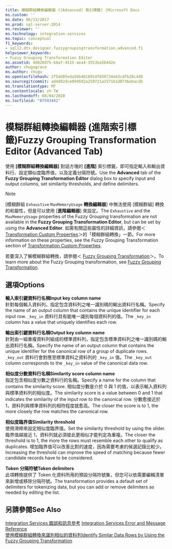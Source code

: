 ```yaml
---
title: 模糊群組轉換編輯器 ([Advanced] 索引標籤) |Microsoft Docs
ms.custom: ''
ms.date: 06/13/2017
ms.prod: sql-server-2014
ms.reviewer: ''
ms.technology: integration-services
ms.topic: conceptual
f1_keywords:
- sql12.dts.designer.fuzzygroupingtransformation.advanced.f1
helpviewer_keywords:
- Fuzzy Grouping Transformation Editor
ms.assetid: dd820d75-b8a7-4515-aea4-3553ba5b442e
author: chugugrace
ms.author: chugu
ms.openlocfilehash: 2f5dd05eda56b4818914f659734eb3cdfb20c4d0
ms.sourcegitcommit: ad4d92dce894592a259721a1571b1d8736abacdb
ms.translationtype: MT
ms.contentlocale: zh-TW
ms.lasthandoff: 08/04/2020
ms.locfileid: "87593442"
---
```

# <a name="fuzzy-grouping-transformation-editor-advanced-tab"></a><span data-ttu-id="3111c-102">模糊群組轉換編輯器 (進階索引標籤)</span><span class="sxs-lookup"><span data-stu-id="3111c-102">Fuzzy Grouping Transformation Editor (Advanced Tab)</span></span>
  <span data-ttu-id="3111c-103">使用 **[模糊群組轉換編輯器]** 對話方塊的 **[進階]** 索引標籤，即可指定輸入和輸出資料行、設定類似度臨界值，以及定義分隔符號。</span><span class="sxs-lookup"><span data-stu-id="3111c-103">Use the **Advanced** tab of the **Fuzzy Grouping Transformation Editor** dialog box to specify input and output columns, set similarity thresholds, and define delimiters.</span></span>  
  
> [!NOTE]  
>  <span data-ttu-id="3111c-104">[模糊群組 `Exhaustive` `MaxMemoryUsage` **轉換編輯器**] 中無法使用 [模糊群組] 轉換的和屬性，但是可以使用 [**進階編輯器**] 來設定。</span><span class="sxs-lookup"><span data-stu-id="3111c-104">The `Exhaustive` and the `MaxMemoryUsage` properties of the Fuzzy Grouping transformation are not available in the **Fuzzy Grouping Transformation Editor**, but can be set by using the **Advanced Editor**.</span></span> <span data-ttu-id="3111c-105">如需有關這些屬性的詳細資訊，請參閱＜ [Transformation Custom Properties](data-flow/transformations/transformation-custom-properties.md)＞的「模糊群組轉換」一節。</span><span class="sxs-lookup"><span data-stu-id="3111c-105">For more information on these properties, see the Fuzzy Grouping Transformation section of [Transformation Custom Properties](data-flow/transformations/transformation-custom-properties.md).</span></span>  
  
 <span data-ttu-id="3111c-106">若要深入了解模糊群組轉換，請參閱＜ [Fuzzy Grouping Transformation](data-flow/transformations/fuzzy-grouping-transformation.md)＞。</span><span class="sxs-lookup"><span data-stu-id="3111c-106">To learn more about the Fuzzy Grouping transformation, see [Fuzzy Grouping Transformation](data-flow/transformations/fuzzy-grouping-transformation.md).</span></span>  
  
## <a name="options"></a><span data-ttu-id="3111c-107">選項</span><span class="sxs-lookup"><span data-stu-id="3111c-107">Options</span></span>  
 <span data-ttu-id="3111c-108">**輸入索引鍵資料行名稱**</span><span class="sxs-lookup"><span data-stu-id="3111c-108">**Input key column name**</span></span>  
 <span data-ttu-id="3111c-109">針對每個輸入資料列，指定包含資料列之唯一識別碼的輸出資料行名稱。</span><span class="sxs-lookup"><span data-stu-id="3111c-109">Specify the name of an output column that contains the unique identifier for each input row.</span></span> <span data-ttu-id="3111c-110">`_key_in` 資料行具有能唯一識別每個資料列的值。</span><span class="sxs-lookup"><span data-stu-id="3111c-110">The `_key_in` column has a value that uniquely identifies each row.</span></span>  
  
 <span data-ttu-id="3111c-111">**輸出索引鍵資料行名稱**</span><span class="sxs-lookup"><span data-stu-id="3111c-111">**Output key column name**</span></span>  
 <span data-ttu-id="3111c-112">針對由一組重複資料列組成的標準資料列，指定包含標準資料列之唯一識別碼的輸出資料行名稱。</span><span class="sxs-lookup"><span data-stu-id="3111c-112">Specify the name of an output column that contains the unique identifier for the canonical row of a group of duplicate rows.</span></span> <span data-ttu-id="3111c-113">`_key_out` 資料行會對應至標準資料之資料列的 `_key_in` 值。</span><span class="sxs-lookup"><span data-stu-id="3111c-113">The `_key_out` column corresponds to the `_key_in` value of the canonical data row.</span></span>  
  
 <span data-ttu-id="3111c-114">**相似度分數資料行名稱**</span><span class="sxs-lookup"><span data-stu-id="3111c-114">**Similarity score column name**</span></span>  
 <span data-ttu-id="3111c-115">指定包含相似度分數之資料行的名稱。</span><span class="sxs-lookup"><span data-stu-id="3111c-115">Specify a name for the column that contains the similarity score.</span></span> <span data-ttu-id="3111c-116">相似度分數是介於 0 與 1 的值，以表示輸入資料列與標準資料列的相似度。</span><span class="sxs-lookup"><span data-stu-id="3111c-116">The similarity score is a value between 0 and 1 that indicates the similarity of the input row to the canonical row.</span></span> <span data-ttu-id="3111c-117">分數愈接近於 1，資料列與標準資料列的相符程度就愈高。</span><span class="sxs-lookup"><span data-stu-id="3111c-117">The closer the score is to 1, the more closely the row matches the canonical row.</span></span>  
  
 <span data-ttu-id="3111c-118">**相似度臨界值**</span><span class="sxs-lookup"><span data-stu-id="3111c-118">**Similarity threshold**</span></span>  
 <span data-ttu-id="3111c-119">使用滑桿來設定相似度臨界值。</span><span class="sxs-lookup"><span data-stu-id="3111c-119">Set the similarity threshold by using the slider.</span></span> <span data-ttu-id="3111c-120">臨界值越接近 1，資料列就必須彼此更相似才能判定為重複。</span><span class="sxs-lookup"><span data-stu-id="3111c-120">The closer the threshold is to 1, the more the rows must resemble each other to qualify as duplicates.</span></span> <span data-ttu-id="3111c-121">增加臨界值可以改善比對的速度，因為需要考慮的候選記錄比較少。</span><span class="sxs-lookup"><span data-stu-id="3111c-121">Increasing the threshold can improve the speed of matching because fewer candidate records have to be considered.</span></span>  
  
 <span data-ttu-id="3111c-122">**Token 分隔符號**</span><span class="sxs-lookup"><span data-stu-id="3111c-122">**Token delimiters**</span></span>  
 <span data-ttu-id="3111c-123">此項轉換提供了 Token 化資料所用的預設分隔符號集，但您可以依需要編輯清單來新增或移除分隔符號。</span><span class="sxs-lookup"><span data-stu-id="3111c-123">The transformation provides a default set of delimiters for tokenizing data, but you can add or remove delimiters as needed by editing the list.</span></span>  
  
## <a name="see-also"></a><span data-ttu-id="3111c-124">另請參閱</span><span class="sxs-lookup"><span data-stu-id="3111c-124">See Also</span></span>  
 <span data-ttu-id="3111c-125">[Integration Services 錯誤和訊息參考](../../2014/integration-services/integration-services-error-and-message-reference.md) </span><span class="sxs-lookup"><span data-stu-id="3111c-125">[Integration Services Error and Message Reference](../../2014/integration-services/integration-services-error-and-message-reference.md) </span></span>  
 [<span data-ttu-id="3111c-126">使用模糊群組轉換來識別相似的資料列</span><span class="sxs-lookup"><span data-stu-id="3111c-126">Identify Similar Data Rows by Using the Fuzzy Grouping Transformation</span></span>](data-flow/transformations/identify-similar-data-rows-by-using-the-fuzzy-grouping-transformation.md)  
  
  
